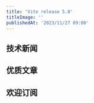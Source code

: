 ```yaml
---
title: 'Vite release 5.0'
titleImage: ''
publishedAt: '2023/11/27 09:00'
---
```


## 技术新闻

## 优质文章

## 欢迎订阅
